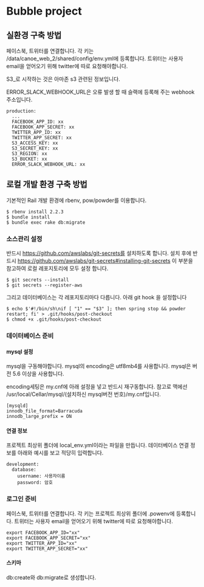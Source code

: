 # Bubble project

## 실환경 구축 방법

페이스북, 트위터를 연결합니다. 각 키는 /data/canoe_web_2/shared/config/env.yml에 등록합니다. 트위터는 사용자 email을 얻어오기 위해 twitter에 따로 요청해야합니다.

S3_로 시작하는 것은 아마존 s3 관련된 정보입니다.

ERROR_SLACK_WEBHOOK_URL은 오류 발생 할 때 슬랙에 등록해 주는 webhook 주소입니다.

```
production:
  ...
  FACEBOOK_APP_ID: xx
  FACEBOOK_APP_SECRET: xx
  TWITTER_APP_ID: xx
  TWITTER_APP_SECRET: xx
  S3_ACCESS_KEY: xx
  S3_SECRET_KEY: xx
  S3_REGION: xx
  S3_BUCKET: xx
  ERROR_SLACK_WEBHOOK_URL: xx
```


## 로컬 개발 환경 구축 방법

기본적인 Rail 개발 환경에 rbenv, pow/powder를 이용합니다.

```
$ rbenv install 2.2.3
$ bundle install
$ bundle exec rake db:migrate
```

### 소스관리 설정

반드시 https://github.com/awslabs/git-secrets를 설치하도록 합니다. 설치 후에 반드시 https://github.com/awslabs/git-secrets#installing-git-secrets 이 부분을 참고하여 로컬 레포지토리에 모두 설정 합니다.

```
$ git secrets --install
$ git secrets --register-aws
```

그리고 데이터베이스는 각 레포지토리마다 다릅니다. 아래 git hook 을 설정합니다

```
$ echo $'#!/bin/sh\nif [ "1" == "$3" ]; then spring stop && powder restart; fi' > .git/hooks/post-checkout
$ chmod +x .git/hooks/post-checkout
```

### 데이터베이스 준비

#### mysql 설정
mysql을 구동해야합니다. mysql의 encoding은 utf8mb4를 사용합니다. mysql은 버전 5.6 이상을 사용합니다.

encoding세팅은 my.cnf에 아래 설정을 넣고 반드시 재구동합니다. 참고로 맥에선 /usr/local/Cellar/mysql/(설치하신 mysql버전 번호)/my.cnf입니다.

```
[mysqld]
innodb_file_format=Barracuda
innodb_large_prefix = ON
```

#### 연결 정보

프로젝트 최상위 폴더에 local_env.yml이라는 파일을 만듭니다. 데이터베이스 연결 정보를 아래와 예시를 보고 적당히 입력합니다.

```
development:
  database:
    username: 사용자이름
    password: 암호
```

### 로그인 준비

페이스북, 트위터를 연결합니다. 각 키는 프로젝트 최상위 폴더에 .powenv에 등록합니다. 트위터는 사용자 email을 얻어오기 위해 twitter에 따로 요청해야합니다.

```
export FACEBOOK_APP_ID="xx"
export FACEBOOK_APP_SECRET="xx"
export TWITTER_APP_ID="xx"
export TWITTER_APP_SECRET="xx"
```

#### 스키마

db:create와 db:migrate로 생성합니다.
